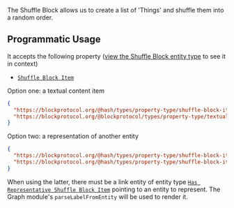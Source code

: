 The Shuffle Block allows us to create a list of 'Things' and shuffle them into a random order.

## Programmatic Usage

It accepts the following property ([view the Shuffle Block entity type](https://blockprotocol.org/@hash/types/entity-type/shuffle-block/v/2) to see it in context)

- [`Shuffle Block Item`](https://blockprotocol.org/@hash/types/property-type/shuffle-block-item/)

Option one: a textual content item

```json
{
  "https://blockprotocol.org/@hash/types/property-type/shuffle-block-item-id/": "1",
  "https://blockprotocol.org/@blockprotocol/types/property-type/textual-content/": "abc"
}
```

Option two: a representation of another entity

```json
{
  "https://blockprotocol.org/@hash/types/property-type/shuffle-block-item-id/": "1",
  "https://blockprotocol.org/@hash/types/property-type/shuffle-block-item-associated-link-entity-id/": "abc"
}
```

When using the latter, there must be a link entity of entity type [`Has Representative Shuffle Block Item`](https://blockprotocol.org/@hash/types/entity-type/has-representative-shuffle-block-item/v/1) pointing to an entity to represent. The Graph module's `parseLabelFromEntity` will be used to render it.
